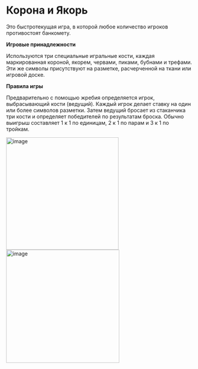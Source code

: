 # Корона и Якорь
Это быстротекущая игра, в которой любое количество игроков противостоят банкомету.


__Игровые принадлежности__


Используются три специальные игральные кости, каждая маркированная короной, якорем, червами, пиками, бубнами и трефами. Эти же символы присутствуют на разметке, расчерченной на ткани или игровой доске.


__Правила игры__


Предварительно с помощью жребия определяется игрок, выбрасывающий кости (ведущий). Каждый игрок делает ставку на один или более символов разметки. Затем ведущий бросает из стаканчика три кости и определяет победителей по результатам броска.
Обычно выигрыш составляет 1 к 1 по единицам, 2 к 1 по парам и 3 к 1 по тройкам.

<img width="304" alt="image" src="https://github.com/YaYalii/rtipo/assets/131250193/ce00e1ca-47a7-4d4c-858d-5f780be94ae2">

<img width="306" alt="image" src="https://github.com/YaYalii/rtipo/assets/131250193/871727c4-eed4-4691-bed7-b0020deb5d8b">

